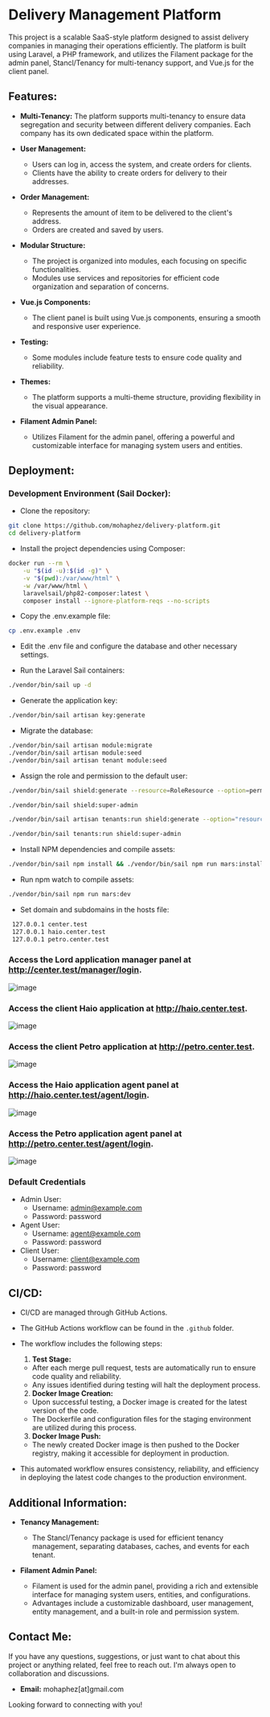 # Delivery Management Platform

This project is a scalable SaaS-style platform designed to assist delivery companies in managing their operations efficiently. The platform is built using Laravel, a PHP framework, and utilizes the Filament package for the admin panel, Stancl/Tenancy for multi-tenancy support, and Vue.js for the client panel.

## Features:

- **Multi-Tenancy:** The platform supports multi-tenancy to ensure data segregation and security between different delivery companies. Each company has its own dedicated space within the platform.

- **User Management:**
    - Users can log in, access the system, and create orders for clients.
    - Clients have the ability to create orders for delivery to their addresses.

- **Order Management:**
    - Represents the amount of item to be delivered to the client's address.
    - Orders are created and saved by users.

- **Modular Structure:**
    - The project is organized into modules, each focusing on specific functionalities.
    - Modules use services and repositories for efficient code organization and separation of concerns.

- **Vue.js Components:**
    - The client panel is built using Vue.js components, ensuring a smooth and responsive user experience.

- **Testing:**
    - Some modules include feature tests to ensure code quality and reliability.

- **Themes:**
    - The platform supports a multi-theme structure, providing flexibility in the visual appearance.

- **Filament Admin Panel:**
    - Utilizes Filament for the admin panel, offering a powerful and customizable interface for managing system users and entities.

## Deployment:
### Development Environment (Sail Docker):

- Clone the repository:

```bash
git clone https://github.com/mohaphez/delivery-platform.git
cd delivery-platform
```

- Install the project dependencies using Composer:

```bash
docker run --rm \
    -u "$(id -u):$(id -g)" \
    -v "$(pwd):/var/www/html" \
    -w /var/www/html \
    laravelsail/php82-composer:latest \
    composer install --ignore-platform-reqs --no-scripts
```

- Copy the .env.example file:

```bash
cp .env.example .env
```

- Edit the .env file and configure the database and other necessary settings.

- Run the Laravel Sail containers:

```bash
./vendor/bin/sail up -d
```

- Generate the application key:

```bash
./vendor/bin/sail artisan key:generate
```

- Migrate the database:

```bash
./vendor/bin/sail artisan module:migrate
./vendor/bin/sail artisan module:seed
./vendor/bin/sail artisan tenant module:seed
```

- Assign the role and permission to the default user:

```bash
./vendor/bin/sail shield:generate --resource=RoleResource --option=permissions

./vendor/bin/sail shield:super-admin

./vendor/bin/sail artisan tenants:run shield:generate --option="resource=RoleResource" --option="option=permissions"

./vendor/bin/sail tenants:run shield:super-admin
```

- Install NPM dependencies and compile assets:

```bash
./vendor/bin/sail npm install && ./vendor/bin/sail npm run mars:install
```

- Run npm watch to compile assets:

```bash
./vendor/bin/sail npm run mars:dev
```
- Set domain and subdomains in the hosts file:

```bash
 127.0.0.1 center.test
 127.0.0.1 haio.center.test
 127.0.0.1 petro.center.test
 ```

### Access the Lord application manager panel at http://center.test/manager/login.

![image](https://github.com/mohaphez/delivery-platform/assets/20874565/32b39c5a-741b-425d-ac8b-f6991bf4d2dc)

### Access the client Haio application at http://haio.center.test.

![image](https://github.com/mohaphez/delivery-platform/assets/20874565/473fa4bd-6c06-4119-94b4-f8c5b5918732)

### Access the client Petro application at http://petro.center.test.

![image](https://github.com/mohaphez/delivery-platform/assets/20874565/971e5a61-644e-4958-b0a2-c86bf09c91f0)

### Access the Haio application agent panel at http://haio.center.test/agent/login.

![image](https://github.com/mohaphez/delivery-platform/assets/20874565/2aad8991-785a-4ab5-9859-8b98f6b8046b)

### Access the Petro application agent panel at http://petro.center.test/agent/login.

![image](https://github.com/mohaphez/delivery-platform/assets/20874565/175c8770-7f98-4089-8ace-922e1342899b)



### Default Credentials

- Admin User:
  - Username: admin@example.com
  - Password: password
- Agent User:
  - Username: agent@example.com
  - Password: password
- Client User:
  - Username: client@example.com
  - Password: password

## CI/CD:

- CI/CD are managed through GitHub Actions.
- The GitHub Actions workflow can be found in the `.github` folder.
- The workflow includes the following steps:

  1. **Test Stage:**
    - After each merge pull request, tests are automatically run to ensure code quality and reliability.
    - Any issues identified during testing will halt the deployment process.

  2. **Docker Image Creation:**
    - Upon successful testing, a Docker image is created for the latest version of the code.
    - The Dockerfile and configuration files for the staging environment are utilized during this process.

  3. **Docker Image Push:**
    - The newly created Docker image is then pushed to the Docker registry, making it accessible for deployment in production.

- This automated workflow ensures consistency, reliability, and efficiency in deploying the latest code changes to the production environment.

## Additional Information:

- **Tenancy Management:**
    - The Stancl/Tenancy package is used for efficient tenancy management, separating databases, caches, and events for each tenant.

- **Filament Admin Panel:**
    - Filament is used for the admin panel, providing a rich and extensible interface for managing system users, entities, and configurations.
    - Advantages include a customizable dashboard, user management, entity management, and a built-in role and permission system.


## Contact Me:

If you have any questions, suggestions, or just want to chat about this project or anything related, feel free to reach out. I'm always open to collaboration and discussions.

- **Email:** mohaphez[at]gmail.com

Looking forward to connecting with you!

